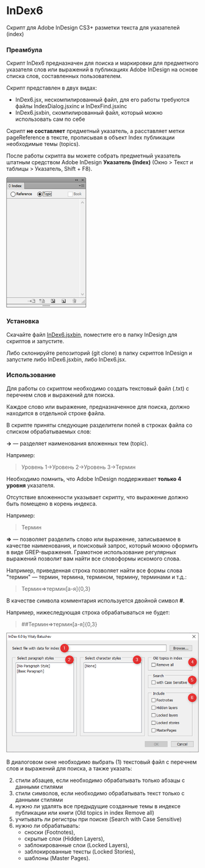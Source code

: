 InDex6
======

Скрипт для Adobe InDesign CS3+ разметки текста для указателей (index)

### Преамбула
Скрипт InDex6 предназначен для поиска и маркировки для предметного указателя слов или выражений в публикациях Adobe InDesign на основе списка слов, составленных пользователем.

Скрипт представлен в двух видах:
- InDex6.jsx, нескомпилированный файл, для его работы требуются файлы IndexDialog.jsxinc и InDexFind.jsxinc
- InDex6.jsxbin, скомпилированный файл, который можно использовать сам по себе

Скрипт **не составляет** предметный указатель, а расставляет метки pageReference в тексте, прописывая в объект Index публикации необходимые темы (topics).

После работы скрипта вы можете собрать предметный указатель штатным средством Adobe InDesign **Указатель (Index)** (Окно > Текст и таблицы > Указатель, Shift + F8).

![Панель Указатель](https://raw.githubusercontent.com/vbatushev/InDex5/master/images/index_panel.png)

### Установка

Скачайте файл [InDex6.jsxbin](https://raw.githubusercontent.com/vbatushev/InDex5/master/InDex6.jsxbin), поместите его в папку InDesign для скриптов и запустите.

Либо склонируйте репозиторий (git clone) в папку скриптов InDesign и запустите либо InDex6.jsxbin, либо InDex6.jsx.

### Использование

Для работы со скриптом необходимо создать текстовый файл (.txt) с перечнем слов и выражений для поиска.

Каждое слово или выражение, предназначенное для поиска, должно находится в отдельной строке файла.

В скрипте приняты следующие разделители полей в строках файла со списком обрабатываемых слов:

**->** — разделяет наименования вложенных тем (topic).

Например:
> Уровень 1->Уровень 2->Уровень 3->Термин

Необходимо помнить, что Adobe InDesign поддерживает **только 4 уровня** указателя.

Отсутствие вложенности указывает скрипту, что выражение должно быть помещено в корень индекса.

Например:
> Термин

**=>** — позволяет разделить слово или выражение, записываемое в качестве наименования, и поисковый запрос, который можно оформить в виде GREP-выражения. Грамотное использование регулярных выражений позволит вам найти все словоформы искомого слова.

Например, приведенная строка позволяет найти все формы слова "термин" — термин, термина, термином, термину, терминами и т.д.:
> Термин=>термин[а-я]{0,3}

В качестве символа комментария используется двойной символ **#**.

Например, нижеследующая строка обрабатываться не будет:
> \#\#Термин=>термин[а-я]{0,3}

![Диалоговое окно скрипт InDexDoc.jsx](https://raw.githubusercontent.com/vbatushev/InDex5/master/images/index_dialog.png)

В диалоговом окне необходимо выбрать (1) текстовый файл с перечнем слов и выражений для поиска, а также указать:

2. стили абзацев, если необходимо обрабатывать только абзацы с данными стилями
3. стили символов, если необходимо обрабатывать текст только с данными стилями
4. нужно ли удалять все предыдущие созданные темы в индексе публикации или книги (Old topics in index Remove all)
5. учитывать ли регистры при поиске (Search with Case Sensitive)
6. нужно ли обрабатывать:
	- сноски (Footnotes),
	- скрытые слои (Hidden Layers),
	- заблокированные слои (Locked Layers),
	- заблокированные тексты (Locked Stories),
	- шаблоны (Master Pages).


